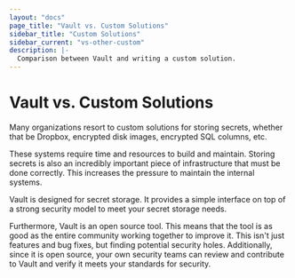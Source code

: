 ```yaml
---
layout: "docs"
page_title: "Vault vs. Custom Solutions"
sidebar_title: "Custom Solutions"
sidebar_current: "vs-other-custom"
description: |-
  Comparison between Vault and writing a custom solution.
---
```


# Vault vs. Custom Solutions

Many organizations resort to custom solutions for storing secrets,
whether that be Dropbox, encrypted disk images, encrypted SQL columns,
etc.

These systems require time and resources to build and maintain.
Storing secrets is also an incredibly important piece of infrastructure
that must be done correctly. This increases the pressure to maintain
the internal systems.

Vault is designed for secret storage. It provides a simple interface
on top of a strong security model to meet your secret storage needs.

Furthermore, Vault is an open source tool. This means that the tool is
as good as the entire community working together to improve it. This
isn't just features and bug fixes, but finding potential security holes.
Additionally, since it is open source, your own security teams can
review and contribute to Vault and verify it meets your standards
for security.
